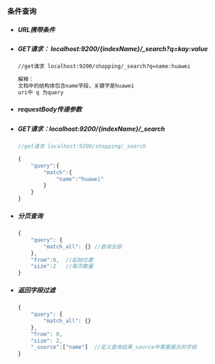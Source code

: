 ### 条件查询



- ##### URL携带条件

- ##### GET请求：  localhost:9200/{indexName}/_search?q=kay:value

  ```tex
  //get请求 localhost:9200/shopping/_search?q=name:huawei
  
  解释：
  文档中的结构体包含name字段，关键字是huawei
  uri中 q 为query
  ```

  





- ##### requestBody传递参数

- ##### GET请求：localhost:9200/{indexName}/_search

  ```js
  //get请求 localhost:9200/shopping/_search
  
  {
      "query":{
          "match":{
              "name":"huawei"
          }
      }
  }
  ```

- ##### 分页查询

  ```js
  {
      "query": {
          "match_all": {} //查询全部
      },
      "from":0,  //起始位置
      "size":2   //每页数量
  }
  ```

- ##### 返回字段过滤

  ```js
  {
      "query": {
          "match_all": {}
      },
      "from": 0,
      "size": 2,
      "_source":["name"]  //定义查询结果_source中需要展示的字段
  }
  ```

  